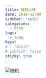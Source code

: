 ```yaml
---
title: 每日心晴
date: 2019-12-09
sidebar: "auto"
categories:
  - blog
tags:
  - zone
keys:
# - "bixin"
# publish: false
sticky: true
---
```


![随机](https://uploadbeta.com/api/pictures/random/?key=BingEverydayWallpaperPicture)

<br/>
<Valine></Valine>